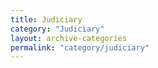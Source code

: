 ```yaml
---
title: Judiciary
category: "Judiciary"
layout: archive-categories
permalink: "category/judiciary"
---
```

